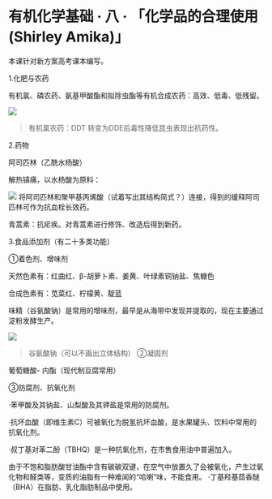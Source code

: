 # 有机化学基础 · 八 · 「化学品的合理使用(Shirley Amika)」
本课针对新方案高考课本编写。

1.化肥与农药

有机氯、磷农药、氨基甲酸酯和拟除虫酯等有机合成农药：高效、低毒、低残留。

![](https://pic2.zhimg.com/80/v2-acb4542e44b7d7cad2176386a0746539_720w.webp)
> 有机氯农药：DDT 转变为DDE后毒性降低昆虫表现出抗药性。

2.药物

阿司匹林（乙酰水杨酸）

解热镇痛，以水杨酸为原料：

![](https://pic3.zhimg.com/80/v2-9559d62113e565286b9137e5064f366a_720w.webp)
将阿司匹林和聚甲基丙烯酸（试着写出其结构简式？）连接，得到的缓释阿司匹林可作为抗血栓长效药。

青蒿素：抗疟疾。对青蒿素进行修饰、改造后得到新药。

3.食品添加剂（有二十多类功能）

①着色剂、增味剂

天然色素有：红曲红、β-胡萝卜素、姜黄、叶绿素铜钠盐、焦糖色

合成色素有：苋菜红、柠檬黄、靛蓝

味精（谷氨酸钠）是常用的增味剂，最早是从海带中发现并提取的，现在主要通过淀粉发酵生产。

![](https://pic3.zhimg.com/80/v2-c029e03e626992e6aee03e9b2a6e8b2e_720w.webp)
> 谷氨酸钠（可以不画出立体结构）
②凝固剂

葡萄糖酸- 
 内酯（现代制豆腐常用）

③防腐剂、抗氧化剂

·苯甲酸及其钠盐、山梨酸及其钾盐是常用的防腐剂。

·抗坏血酸（即维生素C）可被氧化为脱氢抗坏血酸，是水果罐头、饮料中常用的抗氧化剂。

·叔丁基对苯二酚（TBHQ）是一种抗氧化剂，在市售食用油中普遍加入。

由于不饱和脂肪酸甘油酯中含有碳碳双键，在空气中放置久了会被氧化，产生过氧化物和醛类等，变质的油脂有一种难闻的“哈喇”味，不能食用。
·丁基羟基茴香醚（BHA）在脂肪、乳化脂肪制品中使用。